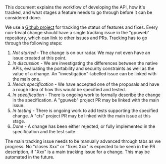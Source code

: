 This document explains the workflow of developing the API, how it's tracked, and what stages a feature needs to go through before it can be considered done.

We use a [Github project](https://github.com/orgs/gpuweb/projects/1) for tracking the status of features and fixes. Every non-trivial change should have a single tracking issue in the "gpuweb" repository, which can link to other issues and PRs. Tracking has to go through the following steps:
  1. _Not started_ - The change is on our radar. We may not even have an issue created at this point.
  2. _In discussion_ - We are investigating the differences between the native APIs, evaluating the portability and security constraints as well as the value of a change. An "investigation"-labelled issue can be linked with the main one.
  4. _Needs specification_ - We have accepted one of the proposals and have a rough idea of how this would be specified and tested.
  5. _In specification_ - There is ongoing work to formally describe the change in the specification. A "gpuweb" project PR may be linked with the main issue.
  6. _In testing_ - There is ongoing work to add tests supporting the specified change. A "cts" project PR may be linked with the main issue at this stage.
  7. _Done_ - A change has been either rejected, or fully implemented in the specification and the test suite.

The main tracking issue needs to be manually advanced through tabs as we progress. No "closes Xxx" or "fixes Xxx" is expected to be seen in the PR description, if "Xxx" is a main tracking issue for a change. This may be automated in the future.